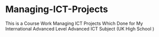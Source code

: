 # Managing-ICT-Projects
This is a Course Work Managing ICT Projects Which  Done for My International Advanced Level  Advanced ICT Subject (UK High School )
